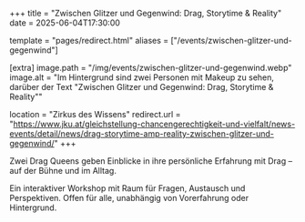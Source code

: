+++
title = "Zwischen Glitzer und Gegenwind: Drag, Storytime & Reality"
date = 2025-06-04T17:30:00

template = "pages/redirect.html"
aliases = ["/events/zwischen-glitzer-und-gegenwind"]

[extra]
image.path = "/img/events/zwischen-glitzer-und-gegenwind.webp"
image.alt = "Im Hintergrund sind zwei Personen mit Makeup zu sehen, darüber der Text \"Zwischen Glitzer und Gegenwind: Drag, Storytime & Reality\""

location = "Zirkus des Wissens"
redirect.url = "https://www.jku.at/gleichstellung-chancengerechtigkeit-und-vielfalt/news-events/detail/news/drag-storytime-amp-reality-zwischen-glitzer-und-gegenwind/"
+++

Zwei Drag Queens geben Einblicke in ihre persönliche Erfahrung mit Drag – auf der Bühne und im Alltag.

Ein interaktiver Workshop mit Raum für Fragen, Austausch und Perspektiven. Offen für alle, unabhängig von Vorerfahrung oder Hintergrund.

<!-- more -->
